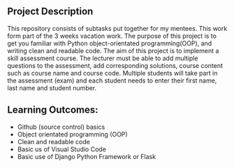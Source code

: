 ## Project Description
This repository consists of subtasks put together for my mentees. This work form part of the 3 weeks vacation work. The purpose of this project is to get you familiar with Python object-orientated programming(OOP), and writing clean and readable code. The aim of this project is to implement a skill assessment course. The lecturer must be able to add multiple questions to the assessment, add corresponding solutions, course content such as course name and course code. Multiple students will take part in the assessment (exam) and each student needs to enter their first name, last name and student number. 

## Learning Outcomes:
- Github (source control) basics
- Object orientated programming (OOP)
- Clean and readable code
- Basic us of Visual Studio Code
- Basic use of Django Python Framework or Flask

